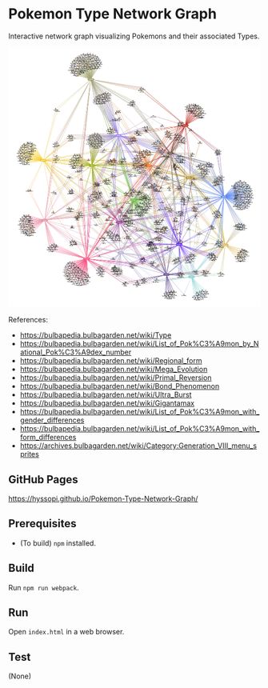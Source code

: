 # Pokemon Type Network Graph
Interactive network graph visualizing Pokemons and their associated Types.

![splash](images/splash.png)

References:
- https://bulbapedia.bulbagarden.net/wiki/Type
- https://bulbapedia.bulbagarden.net/wiki/List_of_Pok%C3%A9mon_by_National_Pok%C3%A9dex_number
- https://bulbapedia.bulbagarden.net/wiki/Regional_form
- https://bulbapedia.bulbagarden.net/wiki/Mega_Evolution
- https://bulbapedia.bulbagarden.net/wiki/Primal_Reversion
- https://bulbapedia.bulbagarden.net/wiki/Bond_Phenomenon
- https://bulbapedia.bulbagarden.net/wiki/Ultra_Burst
- https://bulbapedia.bulbagarden.net/wiki/Gigantamax
- https://bulbapedia.bulbagarden.net/wiki/List_of_Pok%C3%A9mon_with_gender_differences
- https://bulbapedia.bulbagarden.net/wiki/List_of_Pok%C3%A9mon_with_form_differences
- https://archives.bulbagarden.net/wiki/Category:Generation_VIII_menu_sprites

## GitHub Pages
https://hyssopi.github.io/Pokemon-Type-Network-Graph/

## Prerequisites
- (To build) `npm` installed.

## Build
Run `npm run webpack`.

## Run
Open `index.html` in a web browser.

## Test
(None)
